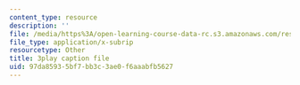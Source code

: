 ```yaml
---
content_type: resource
description: ''
file: /media/https%3A/open-learning-course-data-rc.s3.amazonaws.com/res-18-009-learn-differential-equations-up-close-with-gilbert-strang-and-cleve-moler-fall-2015/97da85935bf7bb3c3ae0f6aaabfb5627_xw3ccgYhFis.srt
file_type: application/x-subrip
resourcetype: Other
title: 3play caption file
uid: 97da8593-5bf7-bb3c-3ae0-f6aaabfb5627
---
```

